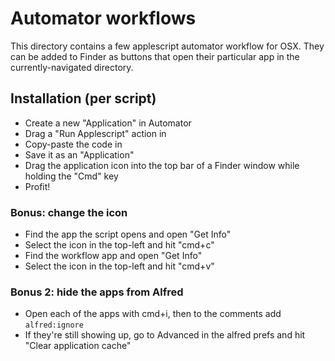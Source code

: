 # Automator workflows
This directory contains a few applescript automator workflow for OSX. They can be
added to Finder as buttons that open their particular app in the currently-navigated
directory.

## Installation (per script)
- Create a new "Application" in Automator
- Drag a "Run Applescript" action in
- Copy-paste the code in
- Save it as an "Application"
- Drag the application icon into the top bar of a Finder window while holding the "Cmd" key
- Profit!

### Bonus: change the icon
- Find the app the script opens and open "Get Info"
- Select the icon in the top-left and hit "cmd+c"
- Find the workflow app and open "Get Info"
- Select the icon in the top-left and hit "cmd+v"

### Bonus 2: hide the apps from Alfred
- Open each of the apps with cmd+i, then to the comments add `alfred:ignore`
- If they're still showing up, go to Advanced in the alfred prefs and hit "Clear application cache"
